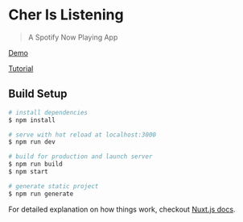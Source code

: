 # Cher Is Listening

> A Spotify Now Playing App

[Demo](http://cherislistening.herokuapp.com/)

[Tutorial](https://www.smashingmagazine.com/2019/03/spotify-app-vue-nuxt-javascript/)

## Build Setup

```bash
# install dependencies
$ npm install

# serve with hot reload at localhost:3000
$ npm run dev

# build for production and launch server
$ npm run build
$ npm start

# generate static project
$ npm run generate
```

For detailed explanation on how things work, checkout [Nuxt.js docs](https://nuxtjs.org).

